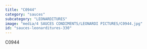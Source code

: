 ```yaml
---
title: "C0944"
category: "sauces"
subcategory: "LEONARDITURES"
image: "media/4 SAUCES CONDIMENTS/LEONARDI PICTURES/C0944.jpg"
id: "sauces-leonarditures-330"
---
```


C0944
